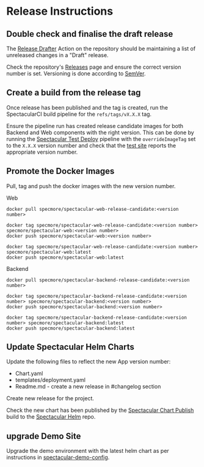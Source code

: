 # Release Instructions

## Double check and finalise the draft release
The [Release Drafter](https://github.com/specmore/spectacular/actions?query=workflow%3A%22Release+Drafter%22) Action on the repository should be maintaining a list of unreleased changes in a "Draft" release. 

Check the repository's [Releases](https://github.com/specmore/spectacular/releases) page and  ensure the correct version number is set. Versioning is done according to [SemVer](http://semver.org).

## Create a build from the release tag
Once release has been published and the tag is created, run the SpectacularCI build pipeline for the `refs/tags/vX.X.X` tag.

Ensure the pipeline run has created release candidate images for both Backend and Web components with the right version.
This can be done by running the [Spectacular Test Deploy](https://dev.azure.com/specmore/Spectacular/_build?definitionId=2&_a=summary) pipeline with the `overrideImageTag` set to the `X.X.X` version number and check that the [test site](https://spectacular-test.specmore.org/) reports the appropriate version number.

## Promote the Docker Images
Pull, tag and push the docker images with the new version number.

Web
```
docker pull specmore/spectacular-web-release-candidate:<version number>

docker tag specmore/spectacular-web-release-candidate:<version number> specmore/spectacular-web:<version number>
docker push specmore/spectacular-web:<version number>

docker tag specmore/spectacular-web-release-candidate:<version number> specmore/spectacular-web:latest
docker push specmore/spectacular-web:latest
```

Backend
```
docker pull specmore/spectacular-backend-release-candidate:<version number>

docker tag specmore/spectacular-backend-release-candidate:<version number> specmore/spectacular-backend:<version number>
docker push specmore/spectacular-backend:<version number>

docker tag specmore/spectacular-backend-release-candidate:<version number> specmore/spectacular-backend:latest
docker push specmore/spectacular-backend:latest
```

## Update Spectacular Helm Charts
Update the following files to reflect the new App version number:
- Chart.yaml
- templates/deployment.yaml
- Readme.md - create a new release in #changelog section

Create new release for the project.

Check the new chart has been published by the [Spectacular Chart Publish](https://g.codefresh.io/pipelines/edit/new/builds?id=5f01aae83ba05b283bdc5d3b&pipeline=Spectacular%20Chart%20Publish&projects=Spectacular%20Publishing&projectId=5f01a9a13ba05be95fdc5d3a&rightbar=steps&context=github&filter=page:1;pageSize:10;timeFrameStart:week) build to the [Spectacular Helm](https://g.codefresh.io/helm/charts/CF_HELM_DEFAULT/spectacular) repo.


## upgrade Demo Site
Upgrade the demo environment with the latest helm chart as per instructions in [spectacular-demo-config](https://github.com/specmore/spectacular-demo-config).

